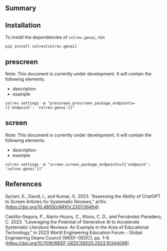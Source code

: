 ## Summary

## Installation

To install the dependencies of ``colrev.genai``, run

```
pip install colrev[colrev.genai]
```

## prescreen

Note: This document is currently under development. It will contain the following elements.

* description
* example

```
colrev settings -m "prescreen.prescreen_package_endpoints=[{'endpoint': 'colrev.genai'}]"
```

## screen

Note: This document is currently under development. It will contain the following elements.

* description
* example

```
colrev settings -m "screen.screen_package_endpoints=[{'endpoint': 'colrev.genai'}]"
```

## References

Syriani, E., David, I., and Kumar, G. 2023. “Assessing the Ability of ChatGPT to Screen Articles for Systematic Reviews,” arXiv. (https://doi.org/10.48550/ARXIV.2307.06464).

Castillo-Segura, P., Alario-Hoyos, C., Kloos, C. D., and Fernández Panadero, C. 2023. “Leveraging the Potential of Generative AI to Accelerate Systematic Literature Reviews: An Example in the Area of Educational Technology,” in 2023 World Engineering Education Forum - Global Engineering Deans Council (WEEF-GEDC), pp. 1–8. (https://doi.org/10.1109/WEEF-GEDC59520.2023.10344098).
